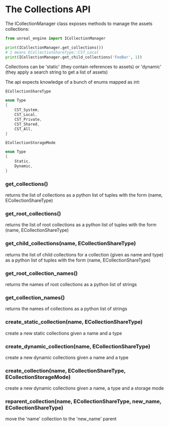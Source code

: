 # The Collections API

The ICollectionManager class exposes methods to manage the assets collections:

```python
from unreal_engine import ICollectionManager

print(ICollectionManager.get_collections())
# 1 means ECollectionShareType::CST_Local
print(ICollectionManager.get_child_collections('FooBar', 1))
```

Collections can be 'static' (they contain references to assets) or 'dynamic' (they apply a search string to get a list of assets)

The api expects knowledge of a bunch of enums mapped as int:

`ECollectionShareType`

```c
enum Type
{
    CST_System,
    CST_Local,
    CST_Private,
    CST_Shared,
    CST_All,
}
```

`ECollectionStorageMode`

```c
enum Type
{
    Static,
    Dynamic,
}
```



### get_collections()

returns the list of collections as a python list of tuples with the form (name, ECollectionShareType)

### get_root_collections()

returns the list of root collections as a python list of tuples with the form (name, ECollectionShareType)

### get_child_collections(name, ECollectionShareType)

returns the list of child collections for a collection (given as name and type) as a python list of tuples with the form (name, ECollectionShareType)

### get_root_collection_names()

returns the names of root collections as a python list of strings

### get_collection_names()

returns the names of collections as a python list of strings

### create_static_collection(name, ECollectionShareType)

create a new static collections given a name and a type

### create_dynamic_collection(name, ECollectionShareType)

create a new dynamic collections given a name and a type

### create_collection(name, ECollectionShareType, ECollectionStorageMode)

create a new dynamic collections given a name, a type and a storage mode

### reparent_collection(name, ECollectionShareType, new_name, ECollectionShareType)

move the 'name' collection to the 'new_name' parent


